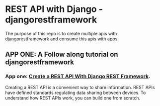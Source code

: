 # REST API with Django - djangorestframework

<p>
The purpose of this repo is to create multiple apis with djangorestframework
and consume this apis with apps.
</p>

## APP ONE: A Follow along tutorial on djangorestframework

### App one: [Create a REST API With Django REST Framework](https://www.makeuseof.com/django-rest-api-create/).
<p>Creating a REST API is a convenient way to share information. REST APIs have defined standards regulating data sharing between devices. To understand how REST APIs work, you can build one from scratch.</p>
